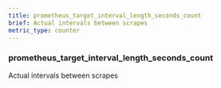 ```yaml
---
title: prometheus_target_interval_length_seconds_count
brief: Actual intervals between scrapes
metric_type: counter
---
```

### prometheus_target_interval_length_seconds_count

Actual intervals between scrapes